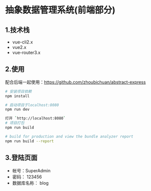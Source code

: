 # 抽象数据管理系统(前端部分)

## 1.技术栈

- vue-cli2.x
- vue2.x
- vue-router3.x

## 2.使用

配合后端一起使用：https://github.com/zhoubichuan/abstract-express

```bash
# 安装项目依赖
npm install

# 启动项目于localhost:8080
npm run dev

打开 `http://localhost:8080`
# 项目打包
npm run build

# build for production and view the bundle analyzer report
npm run build --report
```

## 3.登陆页面

- 帐号：SuperAdmin
- 密码： 123456
- 数据库名称： blog
